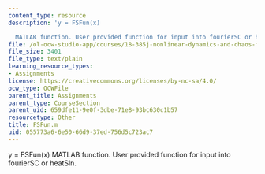 ```yaml
---
content_type: resource
description: 'y = FSFun(x)

  MATLAB function. User provided function for input into fourierSC or heatSln.'
file: /ol-ocw-studio-app/courses/18-385j-nonlinear-dynamics-and-chaos-fall-2004/055773a66e5066d937ed756d5c723ac7_FSFun.m
file_size: 3401
file_type: text/plain
learning_resource_types:
- Assignments
license: https://creativecommons.org/licenses/by-nc-sa/4.0/
ocw_type: OCWFile
parent_title: Assignments
parent_type: CourseSection
parent_uid: 659dfe11-9e0f-3dbe-71e8-93bc630c1b57
resourcetype: Other
title: FSFun.m
uid: 055773a6-6e50-66d9-37ed-756d5c723ac7
---
```

y = FSFun(x)
MATLAB function. User provided function for input into fourierSC or heatSln.
